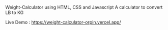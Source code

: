 Weight-Calculator using HTML, CSS and Javascript
A calculator to convert LB to KG

Live Demo : https://weight-calculator-orpin.vercel.app/



